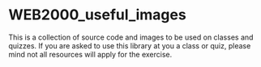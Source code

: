 # WEB2000_useful_images
This is a collection of source code and images to be used on classes and quizzes. If you are asked to use this library at you a class or quiz, please mind not all resources will apply for the exercise.
